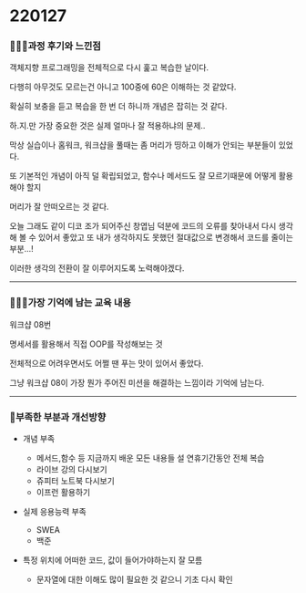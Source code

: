 # 220127

### 👨🏼‍🏫과정 후기와 느낀점

객체지향 프로그래밍을 전체적으로 다시 훑고 복습한 날이다.

다행히 아무것도 모르는건 아니고 100중에 60은 이해하는 것 같았다.

확실히 보충을 듣고 복습을 한 번 더 하니까 개념은 잡히는 것 같다.

하.지.만 가장 중요한 것은 실제 얼마나 잘 적용하냐의 문제..

막상 실습이나 홈워크, 워크샵을 풀때는 좀 머리가 띵하고 이해가 안되는 부분들이 있었다.

또 기본적인 개념이 아직 덜 확립되었고, 함수나 메서드도 잘 모르기때문에 어떻게 활용해야 할지

머리가 잘 안떠오르는 것 같다.

오늘 그래도 같이 디코 조가 되어주신 창엽님 덕분에 코드의 오류를 찾아내서 다시 생각해 볼 수 있어서 좋았고 또 내가 생각하지도 못했던 절대값으로 변경해서 코드를 줄이는 부분...!

이러한 생각의 전환이 잘 이루어지도록 노력해야겠다.

---

### 💁🏼‍♂️가장 기억에 남는 교육 내용

워크샵 08번

명세서를 활용해서 직접 OOP를 작성해보는 것

전체적으로 어려우면서도 어쩔 땐 푸는 맛이 있어서 좋았다.

그냥 워크샵 08이 가장 뭔가 주어진 미션을 해결하는 느낌이라 기억에 남는다.

---

### 💫부족한 부분과 개선방향

- 개념 부족
  - 메서드,함수 등 지금까지 배운 모든 내용들 설 연휴기간동안 전체 복습
  - 라이브 강의 다시보기
  - 쥬피터 노트북 다시보기
  - 이프런 활용하기

- 실제 응용능력 부족
  - SWEA
  - 백준

- 특정 위치에 어떠한 코드, 값이 들어가야하는지 잘 모름
  - 문자열에 대한 이해도 많이 필요한 것 같으니 기초 다시 확인


